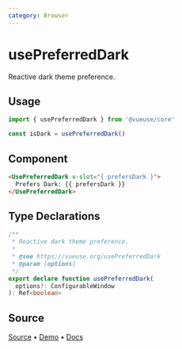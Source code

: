```yaml
---
category: Browser
---
```


# usePreferredDark

Reactive dark theme preference.

## Usage

```js
import { usePreferredDark } from '@vueuse/core'

const isDark = usePreferredDark()
```

## Component
```html
<UsePreferredDark v-slot="{ prefersDark }">
  Prefers Dark: {{ prefersDark }}
</UsePreferredDark>
```

<!--FOOTER_STARTS-->
## Type Declarations

```typescript
/**
 * Reactive dark theme preference.
 *
 * @see https://vueuse.org/usePreferredDark
 * @param [options]
 */
export declare function usePreferredDark(
  options?: ConfigurableWindow
): Ref<boolean>
```

## Source

[Source](https://github.com/vueuse/vueuse/blob/main/packages/core/usePreferredDark/index.ts) • [Demo](https://github.com/vueuse/vueuse/blob/main/packages/core/usePreferredDark/demo.vue) • [Docs](https://github.com/vueuse/vueuse/blob/main/packages/core/usePreferredDark/index.md)


<!--FOOTER_ENDS-->
